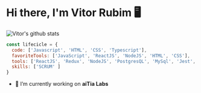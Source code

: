 # Hi there, I'm Vitor Rubim 🖥️

<!--
**vitorrubim1/vitorrubim1** is a ✨ _special_ ✨ repository because its `README.md` (this file) appears on your GitHub profile.

Here are some ideas to get you started:

- 🏢 I’m currently working on <b>aiTia Labs</b> 

- 🔨 My favorite tools: <b>TypeScript</b> <img src="https://i.ibb.co/PZ2XZgr/ts.png" width="20"/>, <b>ReactJs</b> <img src="https://i.ibb.co/4RHMmLQ/react.png" width="20"/>, <b>NodeJs</b> <img src="https://i.ibb.co/vVxmyN2/node.png" width="20"/>

- 📚 Currently learning: <b>Styled components</b>, <b>TDD</b>, <b>GraphQL</b> 
-->

![Vitor's github stats](https://github-readme-stats.vercel.app/api?username=vitorrubim1&show_icons=true&theme=midnight-purple)

```javascript
const lifecicle = {
  code: ['Javascript', 'HTML', 'CSS', 'Typescript'],
  favoriteTools: ['JavaScript', 'ReactJS', 'NodeJS', 'HTML', 'CSS'],
  tools: ['ReactJS', 'Redux', 'NodeJS', 'PostgresQL', 'MySql', 'Jest', 'Linux'],
  skills: ['SCRUM' ]
}
```
- 🏢 I’m currently working on <b>aiTia Labs</b> 
